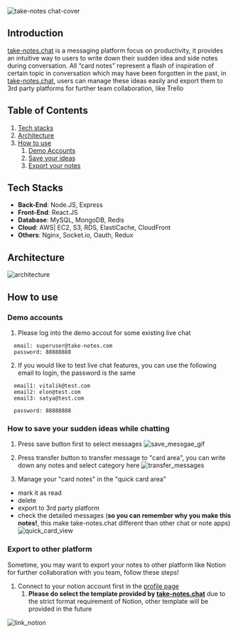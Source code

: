 ![take-notes chat-cover](https://user-images.githubusercontent.com/85784074/208057863-48d59286-a69a-4b96-8c1c-c86c8c456a0d.png)

## Introduction

[take-notes.chat](https://take-notes.chat/) is a messaging platform focus on productivity, it provides an intuitive way to users to write down their sudden idea and side notes during conversation. All “card notes” represent a flash of inspiration of certain topic in conversation which may have been forgotten in the past, in [take-notes.chat](https://take-notes.chat/), users can manage these ideas easily and export them to 3rd party platforms for further team collaboration, like Trello

## Table of Contents

1. [Tech stacks](#tech-stacks)
1. [Architecture](#architecture)
1. [How to use](#how-to-use)
    1. [Demo Accounts](#demo-accounts)
    2. [Save your ideas](#how-to-save-your-sudden-ideas-while-chatting)
    3. [Export your notes](#export-to-other-platform)

## Tech Stacks
- **Back-End**: Node.JS, Express
- **Front-End**: React.JS
- **Database**: MySQL, MongoDB, Redis
- **Cloud**: AWS| EC2, S3, RDS, ElastiCache, CloudFront
- **Others**: Nginx, Socket.io, Oauth, Redux

## Architecture
![architecture](https://user-images.githubusercontent.com/85784074/208058134-0ab16694-eb66-42b3-94d4-a82593e437c5.png)

## How to use
### Demo accounts
1. Please log into the demo accout for some existing live chat
```
  email: superuser@take-notes.com
  password: 88888888
```
2. If you would like to test live chat features, you can use the following email to login, the password is the same
```
  email1: vitalik@test.com
  email2: elon@test.com
  email3: satya@test.com
  
  password: 88888888
```
### How to save your sudden ideas while chatting
1. Press save button first to select messages
![save_messgae_gif](https://user-images.githubusercontent.com/85784074/208063799-891ca5e4-5a51-4da2-8002-190737c91d53.gif)

2. Press transfer button to transfer message to "card area", you can write down any notes and select category here
![transfer_messages](https://user-images.githubusercontent.com/85784074/208066447-b983fa4e-a5ae-4d45-8ce6-22e43ffbf8bd.gif)

3. Manage your "card notes" in the "quick card area"
  - mark it as read
  - delete
  - export to 3rd party platform
  - check the detailed messages (**so you can remember why you make this notes!**, this make take-notes.chat different than other chat or note apps)
![quick_card_view](https://user-images.githubusercontent.com/85784074/208067685-72ab5d99-ea30-4bde-8c7c-78ed2cd50981.gif)

### Export to other platform
Sometime, you may want to export your notes to other platform like Notion for further collaboration with you team, follow these steps!
1. Connect to your notion account first in the [profile page](https://take-notes.chat/profile)
    1. **Please do select the template provided by [take-notes.chat](https://take-notes.chat)** due to the strict format requirement of Notion, other template will be provided in the future
 
![link_notion](https://user-images.githubusercontent.com/85784074/208069338-3c8d15f7-8760-4a86-bc9c-13b46d0e00b0.gif)

